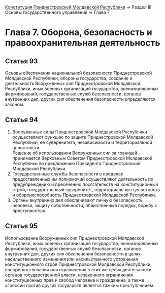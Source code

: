 [Конституция Приднестровской Молдавской Республики](README.md) → Раздел III Основы государственного управления → Глава 7

# Глава 7. Оборона, безопасность и правоохранительная деятельность

## <a name="article-93"></a> Статья 93

Основы обеспечения национальной безопасности Приднестровской Молдавской Республики, обороны государства, создание и деятельность Вооруженных сил Приднестровской Молдавской Республики, иных военных организаций государства, военизированных формирований, государственных служб безопасности, органов внутренних дел, других сил обеспечения безопасности определяются законом.

## <a name="article-94"></a> Статья 94

1. Вооруженные силы Приднестровской Молдавской Республики осуществляют функцию по защите Приднестровской Молдавской Республики, ее суверенитета, независимости и территориальной целостности.<br/>Решение об использовании Вооруженных сил за границей принимается Верховным Советом Приднестровской Молдавской Республики по предложению Президента Приднестровской Молдавской Республики.
2. Государственные службы безопасности в пределах предоставленных им полномочий осуществляют деятельность по предупреждению и пресечению посягательств на конституционный строй, государственный суверенитет, территориальную целостность и обороноспособность Приднестровской Молдавской Республики.
3. Органы внутренних дел обеспечивают личную безопасность человека, защиту собственности, общественный порядок, борьбу с преступностью.

## <a name="article-95"></a> Статья 95

Использование Вооруженных сил Приднестровской Молдавской Республики, иных военных организаций государства, военизированных формирований, государственных служб безопасности, органов внутренних дел, других сил обеспечения безопасности в целях насильственного изменения или насильственного устранения конституционного строя Приднестровской Молдавской Республики, воспрепятствования или ограничения в этих же целях деятельности органов государственной власти, незаконного ограничения конституционных прав и свобод человека и гражданина, а также агрессии против других государств является тяжким преступлением.
